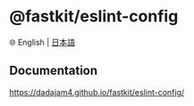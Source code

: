 
# @fastkit/eslint-config

🌐 English | [日本語](https://github.com/dadajam4/fastkit/blob/main/packages/eslint-config/README-ja.md)

## Documentation
https://dadajam4.github.io/fastkit/eslint-config/
